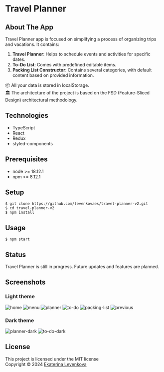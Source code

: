 # Travel Planner

## About The App
Travel Planner app is focused on simplifying a process of organizing trips and vacations.
It contains:
1) **Travel Planner**: Helps to schedule events and activities for specific dates.
2) **To-Do List**: Comes with predefined editable items.
3) **Packing List Constructor**: Contains several categories, with default content based on provided information.

📦 All your data is stored in localStorage.<br>
🏛️ The architecture of the project is based on the FSD (Feature-Sliced Design) architectural methodology.<br>

## Technologies
- TypeScript<br>
- React<br>
- Redux<br>
- styled-components<br>

## Prerequisites
- node >= 18.12.1
- npm >= 8.12.1

## Setup
    $ git clone https://github.com/levenkovaes/travel-planner-v2.git
    $ cd travel-planner-v2
    $ npm install

## Usage
    $ npm start

## Status
Travel Planner is still in progress. Future updates and features are planned.

## Screenshots
### Light theme
![home](https://github.com/user-attachments/assets/3e49fa53-38a7-4488-8019-3c0bf131b978)
![menu](https://github.com/user-attachments/assets/8082e0a6-77ed-45f4-a012-8a71c520ad29)
![planner](https://github.com/user-attachments/assets/a0439a80-c2e0-42a1-9e6f-336aad3a1531)
![to-do](https://github.com/user-attachments/assets/aeecb909-9753-4ba5-bd5f-21fc157a6a92)
![packing-list](https://github.com/user-attachments/assets/46fbadf1-f702-47e4-8334-ca86c125827c)
![previous](https://github.com/user-attachments/assets/33c74053-9adf-4b27-a32c-1da90b8b3729)

### Dark theme
![planner-dark](https://github.com/user-attachments/assets/2c68bb6a-9a51-417f-887c-8f5051df71da)
![to-do-dark](https://github.com/user-attachments/assets/c92591a5-1f37-4e88-a50f-02c6d65f91ea)

## License
This project is licensed under the MIT license <br> 
Copyright © 2024 [Ekaterina Levenkova](https://github.com/levenkovaes)
